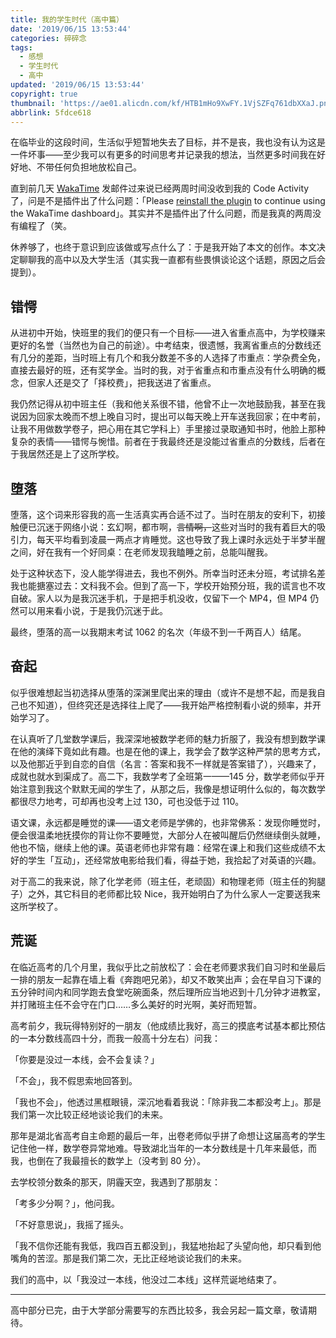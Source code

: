```yaml
---
title: 我的学生时代（高中篇）
date: '2019/06/15 13:53:44'
categories: 碎碎念
tags:
  - 感想
  - 学生时代
  - 高中
updated: '2019/06/15 13:53:44'
copyright: true
thumbnail: 'https://ae01.alicdn.com/kf/HTB1mHo9XwFY.1VjSZFq761dbXXaJ.png'
abbrlink: 5fdce618
---
```


在临毕业的这段时间，生活似乎短暂地失去了目标，并不是丧，我也没有认为这是一件坏事——至少我可以有更多的时间思考并记录我的想法，当然更多时间我在好好地、不带任何负担地放松自己。

直到前几天 [WakaTime](https://wakatime.com/) 发邮件过来说已经两周时间没收到我的 Code Activity 了，问是不是插件出了什么问题：「Please [reinstall the plugin](https://wakatime.com/plugins) to continue using the WakaTime dashboard」。其实并不是插件出了什么问题，而是我真的两周没有编程了（笑。

<!-- more -->

休养够了，也终于意识到应该做或写点什么了：于是我开始了本文的创作。本文决定聊聊我的高中以及大学生活（其实我一直都有些畏惧谈论这个话题，原因之后会提到）。

## 错愕

从进初中开始，快班里的我们的便只有一个目标——进入省重点高中，为学校赚来更好的名誉（当然也为自己的前途）。中考结束，很遗憾，我离省重点的分数线还有几分的差距，当时班上有几个和我分数差不多的人选择了市重点：学杂费全免，直接去最好的班，还有奖学金。当时的我，对于省重点和市重点没有什么明确的概念，但家人还是交了「择校费」，把我送进了省重点。

我仍然记得从初中班主任（我和他关系很不错，他曾不止一次地鼓励我，甚至在我说因为回家太晚而不想上晚自习时，提出可以每天晚上开车送我回家；在中考前，让我不用做数学卷子，把心用在其它学科上）手里接过录取通知书时，他脸上那种复杂的表情——错愕与惋惜。前者在于我最终还是没能过省重点的分数线，后者在于我居然还是上了这所学校。

## 堕落

堕落，这个词来形容我的高一生活真实再合适不过了。当时在朋友的安利下，初接触便已沉迷于网络小说：玄幻啊，都市啊，~~言情啊，~~这些对当时的我有着巨大的吸引力，每天平均看到凌晨一两点才肯睡觉。这也导致了我上课时永远处于半梦半醒之间，好在我有一个好同桌：在老师发现我瞌睡之前，总能叫醒我。

处于这种状态下，没人能学得进去，我也不例外。所幸当时还未分班，考试排名差我也能搪塞过去：文科我不会。但到了高一下，学校开始预分班，我的谎言也不攻自破。家人以为是我沉迷手机，于是把手机没收，仅留下一个 MP4，但 MP4 仍然可以用来看小说，于是我仍沉迷于此。

最终，堕落的高一以我期末考试 1062 的名次（年级不到一千两百人）结尾。

## 奋起

似乎很难想起当初选择从堕落的深渊里爬出来的理由（或许不是想不起，而是我自己也不知道），但终究还是选择往上爬了——我开始严格控制看小说的频率，并开始学习了。

在认真听了几堂数学课后，我深深地被数学老师的魅力折服了，我没有想到数学课在他的演绎下竟如此有趣。也是在他的课上，我学会了数学这种严禁的思考方式，以及他那近乎到自恋的自信（名言：答案和我不一样就是答案错了），兴趣来了，成就也就水到渠成了。高二下，我数学考了全班第一——145 分，数学老师似乎开始注意到我这个默默无闻的学生了，从那之后，我像是想证明什么似的，每次数学都很尽力地考，可却再也没考上过 130，可也没低于过 110。

语文课，永远都是睡觉的课——语文老师是学佛的，也非常佛系：发现你睡觉时，便会很温柔地抚摸你的背让你不要睡觉，大部分人在被叫醒后仍然继续倒头就睡，他也不恼，继续上他的课。英语老师也非常有趣：经常在课上和我们这些成绩不太好的学生「互动」，还经常放电影给我们看，得益于她，我拾起了对英语的兴趣。

对于高二的我来说，除了化学老师（班主任，老顽固）和物理老师（班主任的狗腿子）之外，其它科目的老师都比较 Nice，我开始明白了为什么家人一定要送我来这所学校了。

## 荒诞

在临近高考的几个月里，我似乎比之前放松了：会在老师要求我们自习时和坐最后一排的朋友一起靠在墙上看《奔跑吧兄弟》，却又不敢笑出声；会在早自习下课的五分钟时间内和同学跑去食堂吃碗面条，然后理所应当地迟到十几分钟才进教室，并打赌班主任不会守在门口……多么美好的时光啊，美好而短暂。

高考前夕，我玩得特别好的一朋友（他成绩比我好，高三的摸底考试基本都比预估的一本分数线高四十分，而我一般高十分左右）问我：

「你要是没过一本线，会不会复读？」

「不会」，我不假思索地回答到。

「我也不会」，他透过黑框眼镜，深沉地看着我说：「除非我二本都没考上」。那是我们第一次比较正经地谈论我们的未来。

那年是湖北省高考自主命题的最后一年，出卷老师似乎拼了命想让这届高考的学生记住他一样，数学卷异常地难。导致湖北当年的一本分数线是十几年来最低，而我，也倒在了我最擅长的数学上（没考到 80 分）。

去学校领分数条的那天，阴霾天空，我遇到了那朋友：

「考多少分啊？」，他问我。

「不好意思说」，我摇了摇头。

「我不信你还能有我低，我四百五都没到」，我猛地抬起了头望向他，却只看到他嘴角的苦涩。那是我们第二次，无比正经地谈论我们的未来。

我们的高中，以「我没过一本线，他没过二本线」这样荒诞地结束了。

---

高中部分已完，由于大学部分需要写的东西比较多，我会另起一篇文章，敬请期待。